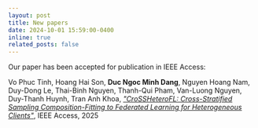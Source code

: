 ```yaml
---
layout: post
title: New papers
date: 2024-10-01 15:59:00-0400
inline: true
related_posts: false
---
```


Our paper has been accepted for publication in IEEE Access:

Vo Phuc Tinh, Hoang Hai Son, **Duc Ngoc Minh Dang**, Nguyen Hoang Nam, Duy-Dong Le, Thai-Binh Nguyen, Thanh-Qui Pham, Van-Luong Nguyen, Duy-Thanh Huynh, Tran Anh Khoa, [*"CroSSHeteroFL: Cross-Stratified Sampling Composition-Fitting to Federated Learning for Heterogeneous Clients"*](https://ieeexplore.ieee.org/document/10706851), IEEE Access, 2025